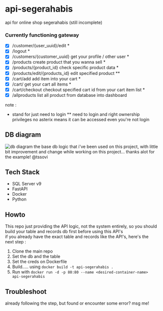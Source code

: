 # api-segerahabis
api for online shop segerahabis (still incomplete)
### Currently functioning gateway
- [x] /customer/{user_uuid}/edit *
- [x] /logout *
- [x] /customers/{customer_uuid} get your profile / other user *
- [x] /products create product that you wanna sell *
- [x] /products/{product_id} check specific product data *
- [x] /products/edit/{products_id} edit specified product **
- [x] /cart/add add item into your cart *
- [x] /cart/ get your cart all items *
- [x] /cart/checkout checkout specified cart id from your cart item list *
- [x] /allproducts list all product from database into dashboard

note : 
* stand for just need to login
** need to login and right ownership privileges
no asterix means it can be accessed even you're not login


## DB diagram
![db diagram](https://github.com/tssovi/grokking-the-object-oriented-design-interview/blob/master/media-files/online-shopping-class-diagram.png?raw=true)
the base db logic that i've been used on this project, with little bit improvement and change while working on this project... thanks alot for the example! @tssovi

## Tech Stack
- SQL Server v9
- FastAPI
- Docker
- Python 

## Howto
This repo just providing the API logic, not the system entirely, so you should build your table and records db first before using this API's \
if you already have the exact table and records like the API's, here's the next step : 
1. Clone the main repo
2. Set the db and the table
3. Set the creds on Dockerfile
4. Build..... using ```docker build -t api-segerahabis .```
5. Run with ```docker run -d -p 80:80 --name <desired-container-name> api-segerahabis```

## Troubleshoot
already following the step, but found or encounter some error? msg me!
